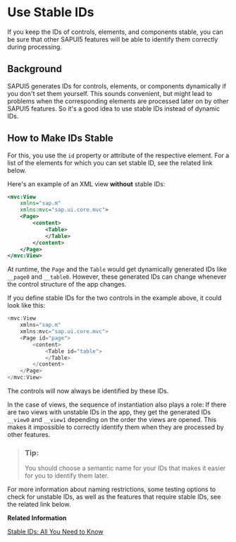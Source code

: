 <!-- loio79e910e6a0d949c7acb051b33170bebc -->

# Use Stable IDs

If you keep the IDs of controls, elements, and components stable, you can be sure that other SAPUI5 features will be able to identify them correctly during processing.



<a name="loio79e910e6a0d949c7acb051b33170bebc__section_gtm_xlp_3z"/>

## Background

SAPUI5 generates IDs for controls, elements, or components dynamically if you don't set them yourself. This sounds convenient, but might lead to problems when the corresponding elements are processed later on by other SAPUI5 features. So it's a good idea to use stable IDs instead of dynamic IDs.



<a name="loio79e910e6a0d949c7acb051b33170bebc__section_k23_b5s_rkb"/>

## How to Make IDs Stable

For this, you use the `id` property or attribute of the respective element. For a list of the elements for which you can set stable ID, see the related link below.

Here's an example of an XML view **without** stable IDs:

```xml
<mvc:View
	xmlns="sap.m"
	xmlns:mvc="sap.ui.core.mvc">
	<Page>
		<content>
			<Table>
			</Table>
		</content>
	</Page>
</mvc:View>

```

At runtime, the `Page` and the `Table` would get dynamically generated IDs like `__page0` and `__table0`. However, these generated IDs can change whenever the control structure of the app changes.

If you define stable IDs for the two controls in the example above, it could look like this:

```js
<mvc:View
	xmlns="sap.m"
	xmlns:mvc="sap.ui.core.mvc">
	<Page id="page">
		<content>
			<Table id="table">
			</Table>
		</content>
	</Page>
</mvc:View>

```

The controls will now always be identified by these IDs.

In the case of views, the sequence of instantiation also plays a role: If there are two views with unstable IDs in the app, they get the generated IDs `__view0` and `__view1` depending on the order the views are opened. This makes it impossible to correctly identify them when they are processed by other features.

> ### Tip:  
> You should choose a semantic name for your IDs that makes it easier for you to identify them later.

For more information about naming restrictions, some testing options to check for unstable IDs, as well as the features that require stable IDs, see the related link below.

**Related Information**  


[Stable IDs: All You Need to Know](../05_Developing_Apps/stable-ids-all-you-need-to-know-f51dbb7.md "Stable IDs are IDs for controls, elements, or components that you set yourself in the respective id property or attribute as opposed to IDs that are generated by SAPUI5. Stable means that the IDs are concatenated with the application component ID and do not have any auto-generated parts.")

